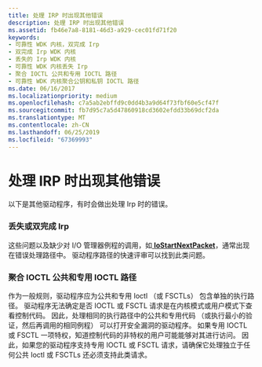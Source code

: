 ```yaml
---
title: 处理 IRP 时出现其他错误
description: 处理 IRP 时出现其他错误
ms.assetid: fb46e7a8-8181-46d3-a929-cec01fd71f20
keywords:
- 可靠性 WDK 内核，双完成 Irp
- 双完成 Irp WDK 内核
- 丢失的 Irp WDK 内核
- 可靠性 WDK 内核丢失 Irp
- 聚合 IOCTL 公共和专用 IOCTL 路径
- 可靠性 WDK 内核聚合公钥和私钥 IOCTL 路径
ms.date: 06/16/2017
ms.localizationpriority: medium
ms.openlocfilehash: c7a5ab2ebffd9c0dd4b3a9d64f73fbf60e5cf47f
ms.sourcegitcommit: fb7d95c7a5d47860918cd3602efdd33b69dcf2da
ms.translationtype: MT
ms.contentlocale: zh-CN
ms.lasthandoff: 06/25/2019
ms.locfileid: "67369993"
---
```

# <a name="additional-errors-in-handling-irps"></a>处理 IRP 时出现其他错误





以下是其他驱动程序，有时会做出处理 Irp 时的错误。

### <a name="lost-or-double-completed-irps"></a>丢失或双完成 Irp

这些问题以及缺少对 I/O 管理器例程的调用，如[ **IoStartNextPacket**](https://docs.microsoft.com/windows-hardware/drivers/ddi/content/ntifs/nf-ntifs-iostartnextpacket)，通常出现在错误处理路径中。 驱动程序路径的快速评审可以找到此类问题。

### <a name="converging-public-ioctl-and-private-ioctl-paths"></a>聚合 IOCTL 公共和专用 IOCTL 路径

作为一般规则，驱动程序应为公共和专用 Ioctl （或 FSCTLs） 包含单独的执行路径。 驱动程序无法确定是否 IOCTL 或 FSCTL 请求是在内核模式或用户模式下查看控制代码。 因此，处理相同的执行路径中的公共和专用代码 （或执行最小的验证，然后再调用的相同例程） 可以打开安全漏洞的驱动程序。 如果专用 IOCTL 或 FSCTL 一项特权，知道控制代码的非特权的用户可能能够对其进行访问。 因此，如果您的驱动程序支持专用 IOCTL 或 FSCTL 请求，请确保它处理独立于任何公共 Ioctl 或 FSCTLs 还必须支持此类请求。

 

 




